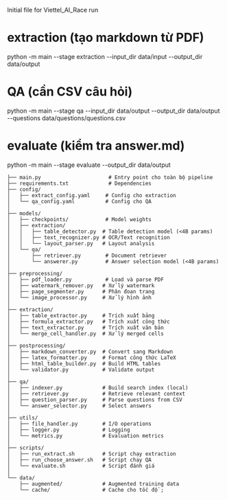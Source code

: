 Initial file for Viettel_AI_Race
run
# extraction (tạo markdown từ PDF)
python -m main --stage extraction --input_dir data/input --output_dir data/output

# QA (cần CSV câu hỏi)
python -m main --stage qa --input_dir data/output --output_dir data/output --questions data/questions/questions.csv

# evaluate (kiểm tra answer.md)
python -m main --stage evaluate --output_dir data/output

```project/
├── main.py                      # Entry point cho toàn bộ pipeline
├── requirements.txt             # Dependencies
├── config/
│   ├── extract_config.yaml     # Config cho extraction
│   └── qa_config.yaml          # Config cho QA
│
├── models/
│   ├── checkpoints/            # Model weights
│   ├── extraction/
│   │   ├── table_detector.py  # Table detection model (<4B params)
│   │   ├── text_recognizer.py # OCR/Text recognition
│   │   └── layout_parser.py   # Layout analysis
│   └── qa/
│       ├── retriever.py        # Document retriever
│       └── answerer.py         # Answer selection model (<4B params)
│
├── preprocessing/
│   ├── pdf_loader.py           # Load và parse PDF
│   ├── watermark_remover.py   # Xử lý watermark
│   ├── page_segmenter.py      # Phân đoạn trang
│   └── image_processor.py     # Xử lý hình ảnh
│
├── extraction/
│   ├── table_extractor.py     # Trích xuất bảng
│   ├── formula_extractor.py   # Trích xuất công thức
│   ├── text_extractor.py      # Trích xuất văn bản
│   └── merge_cell_handler.py  # Xử lý merged cells
│
├── postprocessing/
│   ├── markdown_converter.py  # Convert sang Markdown
│   ├── latex_formatter.py     # Format công thức LaTeX
│   ├── html_table_builder.py  # Build HTML tables
│   └── validator.py           # Validate output
│
├── qa/
│   ├── indexer.py             # Build search index (local)
│   ├── retriever.py           # Retrieve relevant context
│   ├── question_parser.py     # Parse questions from CSV
│   └── answer_selector.py     # Select answers
│
├── utils/
│   ├── file_handler.py        # I/O operations
│   ├── logger.py              # Logging
│   └── metrics.py             # Evaluation metrics
│
├── scripts/
│   ├── run_extract.sh         # Script chạy extraction
│   ├── run_choose_answer.sh   # Script chạy QA
│   └── evaluate.sh            # Script đánh giá
│
└── data/
    ├── augmented/             # Augmented training data
    └── cache/                 # Cache cho tốc độ`;
```
